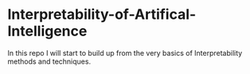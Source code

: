 # Interpretability-of-Artifical-Intelligence
In this repo I will start to build up from the very basics of Interpretability methods and techniques. 
